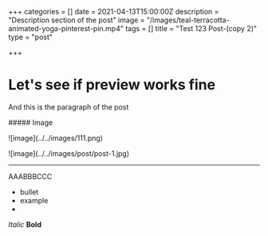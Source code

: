 +++
categories = []
date = 2021-04-13T15:00:00Z
description = "Description section of the post"
image = "/images/teal-terracotta-animated-yoga-pinterest-pin.mp4"
tags = []
title = "Test 123 Post-(copy 2)"
type = "post"

+++
# Let's see if preview works fine

And this is the paragraph of the post

\##### Image

!\[image\](../../images/111.png)

!\[image\](../../images/post/post-1.jpg)

<hr>

AAABBBCCC

* bullet
* example
* 

_Italic_
**Bold**